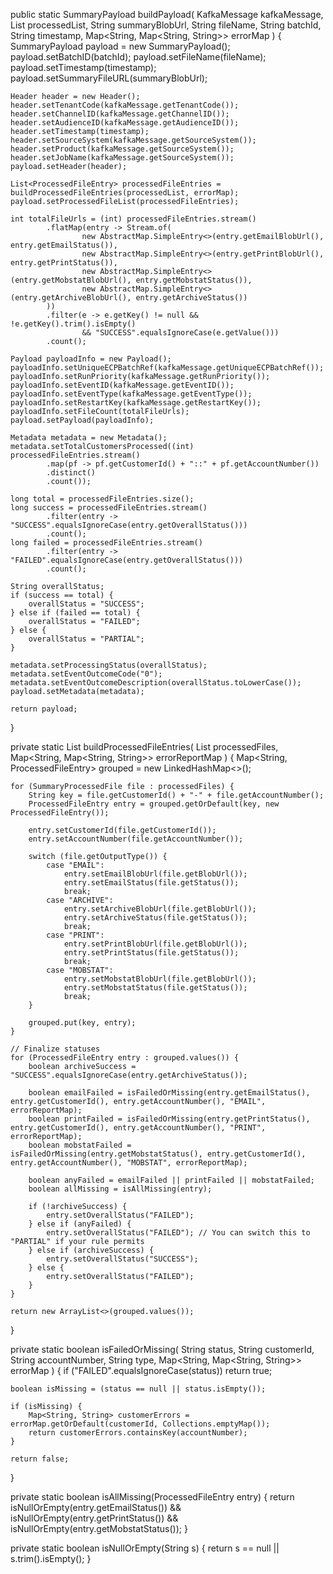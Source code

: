 public static SummaryPayload buildPayload(
        KafkaMessage kafkaMessage,
        List<SummaryProcessedFile> processedList,
        String summaryBlobUrl,
        String fileName,
        String batchId,
        String timestamp,
        Map<String, Map<String, String>> errorMap
) {
    SummaryPayload payload = new SummaryPayload();
    payload.setBatchID(batchId);
    payload.setFileName(fileName);
    payload.setTimestamp(timestamp);
    payload.setSummaryFileURL(summaryBlobUrl);

    Header header = new Header();
    header.setTenantCode(kafkaMessage.getTenantCode());
    header.setChannelID(kafkaMessage.getChannelID());
    header.setAudienceID(kafkaMessage.getAudienceID());
    header.setTimestamp(timestamp);
    header.setSourceSystem(kafkaMessage.getSourceSystem());
    header.setProduct(kafkaMessage.getSourceSystem());
    header.setJobName(kafkaMessage.getSourceSystem());
    payload.setHeader(header);

    List<ProcessedFileEntry> processedFileEntries = buildProcessedFileEntries(processedList, errorMap);
    payload.setProcessedFileList(processedFileEntries);

    int totalFileUrls = (int) processedFileEntries.stream()
            .flatMap(entry -> Stream.of(
                    new AbstractMap.SimpleEntry<>(entry.getEmailBlobUrl(), entry.getEmailStatus()),
                    new AbstractMap.SimpleEntry<>(entry.getPrintBlobUrl(), entry.getPrintStatus()),
                    new AbstractMap.SimpleEntry<>(entry.getMobstatBlobUrl(), entry.getMobstatStatus()),
                    new AbstractMap.SimpleEntry<>(entry.getArchiveBlobUrl(), entry.getArchiveStatus())
            ))
            .filter(e -> e.getKey() != null && !e.getKey().trim().isEmpty()
                    && "SUCCESS".equalsIgnoreCase(e.getValue()))
            .count();

    Payload payloadInfo = new Payload();
    payloadInfo.setUniqueECPBatchRef(kafkaMessage.getUniqueECPBatchRef());
    payloadInfo.setRunPriority(kafkaMessage.getRunPriority());
    payloadInfo.setEventID(kafkaMessage.getEventID());
    payloadInfo.setEventType(kafkaMessage.getEventType());
    payloadInfo.setRestartKey(kafkaMessage.getRestartKey());
    payloadInfo.setFileCount(totalFileUrls);
    payload.setPayload(payloadInfo);

    Metadata metadata = new Metadata();
    metadata.setTotalCustomersProcessed((int) processedFileEntries.stream()
            .map(pf -> pf.getCustomerId() + "::" + pf.getAccountNumber())
            .distinct()
            .count());

    long total = processedFileEntries.size();
    long success = processedFileEntries.stream()
            .filter(entry -> "SUCCESS".equalsIgnoreCase(entry.getOverallStatus()))
            .count();
    long failed = processedFileEntries.stream()
            .filter(entry -> "FAILED".equalsIgnoreCase(entry.getOverallStatus()))
            .count();

    String overallStatus;
    if (success == total) {
        overallStatus = "SUCCESS";
    } else if (failed == total) {
        overallStatus = "FAILED";
    } else {
        overallStatus = "PARTIAL";
    }

    metadata.setProcessingStatus(overallStatus);
    metadata.setEventOutcomeCode("0");
    metadata.setEventOutcomeDescription(overallStatus.toLowerCase());
    payload.setMetadata(metadata);

    return payload;
}

private static List<ProcessedFileEntry> buildProcessedFileEntries(
        List<SummaryProcessedFile> processedFiles,
        Map<String, Map<String, String>> errorReportMap
) {
    Map<String, ProcessedFileEntry> grouped = new LinkedHashMap<>();

    for (SummaryProcessedFile file : processedFiles) {
        String key = file.getCustomerId() + "-" + file.getAccountNumber();
        ProcessedFileEntry entry = grouped.getOrDefault(key, new ProcessedFileEntry());

        entry.setCustomerId(file.getCustomerId());
        entry.setAccountNumber(file.getAccountNumber());

        switch (file.getOutputType()) {
            case "EMAIL":
                entry.setEmailBlobUrl(file.getBlobUrl());
                entry.setEmailStatus(file.getStatus());
                break;
            case "ARCHIVE":
                entry.setArchiveBlobUrl(file.getBlobUrl());
                entry.setArchiveStatus(file.getStatus());
                break;
            case "PRINT":
                entry.setPrintBlobUrl(file.getBlobUrl());
                entry.setPrintStatus(file.getStatus());
                break;
            case "MOBSTAT":
                entry.setMobstatBlobUrl(file.getBlobUrl());
                entry.setMobstatStatus(file.getStatus());
                break;
        }

        grouped.put(key, entry);
    }

    // Finalize statuses
    for (ProcessedFileEntry entry : grouped.values()) {
        boolean archiveSuccess = "SUCCESS".equalsIgnoreCase(entry.getArchiveStatus());

        boolean emailFailed = isFailedOrMissing(entry.getEmailStatus(), entry.getCustomerId(), entry.getAccountNumber(), "EMAIL", errorReportMap);
        boolean printFailed = isFailedOrMissing(entry.getPrintStatus(), entry.getCustomerId(), entry.getAccountNumber(), "PRINT", errorReportMap);
        boolean mobstatFailed = isFailedOrMissing(entry.getMobstatStatus(), entry.getCustomerId(), entry.getAccountNumber(), "MOBSTAT", errorReportMap);

        boolean anyFailed = emailFailed || printFailed || mobstatFailed;
        boolean allMissing = isAllMissing(entry);

        if (!archiveSuccess) {
            entry.setOverallStatus("FAILED");
        } else if (anyFailed) {
            entry.setOverallStatus("FAILED"); // You can switch this to "PARTIAL" if your rule permits
        } else if (archiveSuccess) {
            entry.setOverallStatus("SUCCESS");
        } else {
            entry.setOverallStatus("FAILED");
        }
    }

    return new ArrayList<>(grouped.values());
}

private static boolean isFailedOrMissing(
        String status,
        String customerId,
        String accountNumber,
        String type,
        Map<String, Map<String, String>> errorMap
) {
    if ("FAILED".equalsIgnoreCase(status)) return true;

    boolean isMissing = (status == null || status.isEmpty());

    if (isMissing) {
        Map<String, String> customerErrors = errorMap.getOrDefault(customerId, Collections.emptyMap());
        return customerErrors.containsKey(accountNumber);
    }

    return false;
}

private static boolean isAllMissing(ProcessedFileEntry entry) {
    return isNullOrEmpty(entry.getEmailStatus()) &&
           isNullOrEmpty(entry.getPrintStatus()) &&
           isNullOrEmpty(entry.getMobstatStatus());
}

private static boolean isNullOrEmpty(String s) {
    return s == null || s.trim().isEmpty();
}


